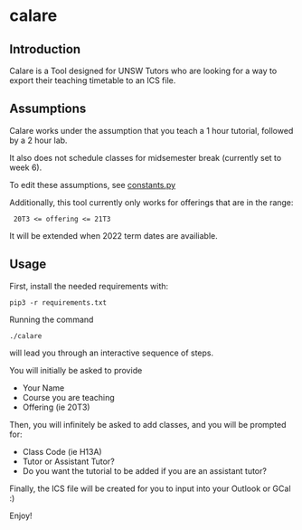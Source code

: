 # calare


## Introduction

Calare is a Tool designed for UNSW Tutors who are looking for a way to export their teaching timetable to an ICS file.


## Assumptions

Calare works under the assumption that you teach a 1 hour tutorial, followed by a 2 hour lab. 

It also does not schedule classes for midsemester break (currently set to week 6).

To edit these assumptions, see [constants.py](https://github.com/MrSpanishPear/calare/blob/master/constants.py)

Additionally, this tool currently only works for offerings that are in the range:
```
 20T3 <= offering <= 21T3
```

It will be extended when 2022 term dates are availiable. 

## Usage

First, install the needed requirements with: 
```
pip3 -r requirements.txt
```

Running the command

```
./calare
```

will lead you through an interactive sequence of steps. 

You will initially be asked to provide
 * Your Name
 * Course you are teaching
 * Offering (ie 20T3)

Then, you will infinitely be asked to add classes, and you will be prompted for: 
 * Class Code (ie H13A)
 * Tutor or Assistant Tutor? 
 * Do you want the tutorial to be added if you are an assistant tutor? 

Finally, the ICS file will be created for you to input into your Outlook or GCal :) 

Enjoy!
  
